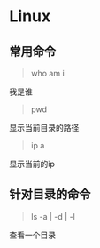 # Linux

## 常用命令

> who am i

我是谁

> pwd

显示当前目录的路径

> ip a

显示当前的ip

## 针对目录的命令

> ls -a | -d | -l

查看一个目录

